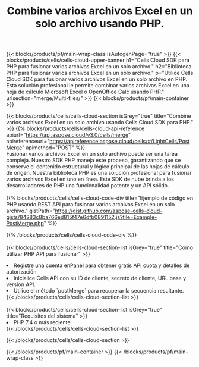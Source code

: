﻿---
title:  Combine varios archivos Excel en un solo archivo usando PHP.
description:  API y SDK de la nube para fusionar varios archivos Excel utilizando PHP.
---
{{< blocks/products/pf/main-wrap-class isAutogenPage="true" >}}
{{< blocks/products/cells/cells-cloud-upper-banner h1="Cells Cloud SDK para PHP para fusionar varios archivos Excel en un solo archivo." h2="Biblioteca PHP para fusionar varios archivos Excel en un solo archivo." p="Utilice Cells Cloud SDK para fusionar varios archivos Excel en un solo archivo en PHP. Esta solución profesional le permite combinar varios archivos Excel en una hoja de cálculo Microsoft Excel o OpenOffice Calc usando PHP." urlsection="merge/Multi-files/" >}}
{{< blocks/products/pf/main-container >}}

{{< blocks/products/cells/cells-cloud-section isGrey="true" title="Combine varios archivos Excel en un solo archivo usando Cells Cloud SDK para PHP." >}}
{{% blocks/products/cells/cells-cloud-api-reference apiurl="https://api.aspose.cloud/v3.0/cells/merge" apireferenceurl="https://apireference.aspose.cloud/cells/#/LightCells/PostMerge" apimethod="POST" %}}
<br/>
Fusionar varios archivos Excel en un solo archivo puede ser una tarea compleja. Nuestro SDK PHP maneja este proceso, garantizando que se conserve el contenido estructural y lógico principal de las hojas de cálculo de origen. Nuestra biblioteca PHP es una solución profesional para fusionar varios archivos Excel en uno en línea. Este SDK de nube brinda a los desarrolladores de PHP una funcionalidad potente y un API sólido.
<br/>
<br/>
{{% blocks/products/cells/cells-cloud-code-div title="Ejemplo de código en PHP usando REST API para fusionar varios archivos Excel en un solo archivo." gistPath="https://gist.github.com/aspose-cells-cloud-gists/84283c8ba766ed815f47e6dfb0891152.js?file=Example-PostMerge.php" %}}
  
{{% /blocks/products/cells/cells-cloud-code-div %}}
<br/>
<br/>
{{< blocks/products/cells/cells-cloud-section-list isGrey="true" title="Cómo utilizar PHP API para fusionar" >}}
<li> Registre una cuenta en<a href="https://dashboard.aspose.cloud/">Panel</a> para obtener gratis API cuota y detalles de autorización</li>
<li>Inicialice Cells API con su ID de cliente, secreto de cliente, URL base y versión API.</li>
<li>Utilice el método `postMerge` para recuperar la secuencia resultante.</li>
{{< /blocks/products/cells/cells-cloud-section-list >}}
<br/>
<br/>
{{< blocks/products/cells/cells-cloud-section-list isGrey="true" title="Requisitos del sistema" >}}
<li>PHP 7.4 o más reciente</li>
{{< /blocks/products/cells/cells-cloud-section-list >}}

{{< /blocks/products/cells/cells-cloud-section >}}

{{< /blocks/products/pf/main-container >}}
{{< /blocks/products/pf/main-wrap-class >}}
